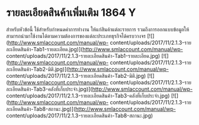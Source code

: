 # รายละเอียดสินค้าเพิ่มเติม  1864 Y

สำหรับหัวข้อนี้ ใช้สำหรับกำหนดค่าการทำงาน ให้แก่สินค้าแต่ละรายการ
รวมถึงการออกแบบข้อมูลให้สามารถนำมาใช้งานได้ตามความต้องการของแต่ละประเภทธุรกิจได้ครบวางจร
[![](http://www.smlaccount.com/manual/wp-
content/uploads/2017/11/2.1.3-รายละเอียดสินค้า-Tab1-รายละเอียด.jpg)](http://www.smlaccount.com/manual/wp-
content/uploads/2017/11/2.1.3-รายละเอียดสินค้า-Tab1-รายละเอียด.jpg)
[![](http://www.smlaccount.com/manual/wp-
content/uploads/2017/11/2.1.3-รายละเอียดสินค้า-Tab2-มิติ.jpg)](http://www.smlaccount.com/manual/wp-
content/uploads/2017/11/2.1.3-รายละเอียดสินค้า-Tab2-มิติ.jpg)
[![](http://www.smlaccount.com/manual/wp-
content/uploads/2017/11/2.1.3-รายละเอียดสินค้า-Tab3-คลังที่เก็บประจำ.jpg)](http://www.smlaccount.com/manual/wp-
content/uploads/2017/11/2.1.3-รายละเอียดสินค้า-Tab3-คลังที่เก็บประจำ.jpg)
[![](http://www.smlaccount.com/manual/wp-
content/uploads/2017/11/2.1.3-รายละเอียดสินค้า-Tab8-สถานะ.jpg)](http://www.smlaccount.com/manual/wp-
content/uploads/2017/11/2.1.3-รายละเอียดสินค้า-Tab8-สถานะ.jpg)  


